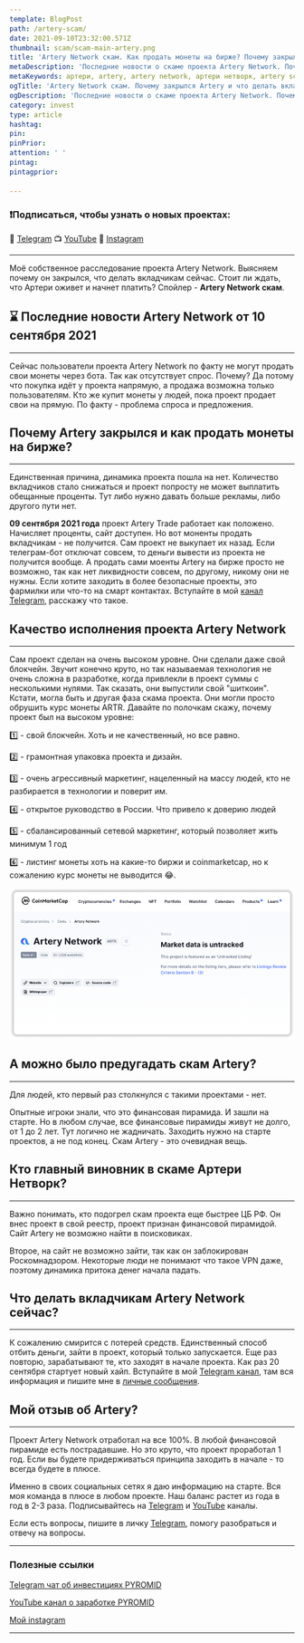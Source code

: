 ```yaml
---
template: BlogPost
path: /artery-scam/
date: 2021-09-10T23:32:00.571Z
thumbnail: scam/scam-main-artery.png
title: 'Artery Network скам. Как продать монеты на бирже? Почему закрылся Artery и что делать вкладчикам Арторианцам?'
metaDescription: 'Последние новости о скаме проекта Artery Network. Почему проект больше не платит и как продать монеты? Как рухнул проект Артери в детальных подробностях. Как продать монеты Artery на бирже или в телеграм-боте?'
metaKeywords: артери, artery, artery network, артери нетворк, artery scam, артери скам
ogTitle: 'Artery Network скам. Почему закрылся Artery и что делать вкладчикам Арторианцам?'
ogDescription: 'Последние новости о скаме проекта Artery Network. Почему проект больше не платит и как продать монеты? Как рухнул проект Артери в детальных подробностях. Как продать монеты Artery на бирже или в телеграм-боте?'
category: invest
type: article
hashtag:
pin:
pinPrior:
attention: ' '
pintag:
pintagprior:

---
```

### ❗️Подписаться, чтобы узнать о новых проектах: 
📱 [Telegram](https://t.me/pyromidinvest) 
📺 [YouTube](https://www.youtube.com/channel/UCc7s-9Ki7Is7YbCPpWzPcFw) 
🤳 [Instagram](https://instagram.com/pyromidi)
***

Моё собственное расследование проекта Artery Network. Выясняем почему он закрылся, что делать вкладчикам сейчас. Стоит ли ждать, что Артери оживет и начнет платить? Спойлер - **Artery Network скам**.

## ⌛️ Последние новости Artery Network от 10 сентября 2021
***

Сейчас пользователи проекта Artery Network по факту не могут продать свои монеты через бота. Так как отсутствует спрос. Почему? Да потому что покупка идёт у проекта напрямую, а продажа возможна только пользователям. Кто же купит монеты у людей, пока проект продает свои на прямую. По факту - проблема спроса и предложения. 

## Почему Artery закрылся и как продать монеты на бирже?
***

Единственная причина, динамика проекта пошла на нет. Количество вкладчиков стало снижаться и проект попросту не может выплатить обещанные проценты. Тут либо нужно давать больше рекламы, либо другого пути нет.

**09 сентября 2021 года** проект Artery Trade работает как положено. Начисляет проценты, сайт доступен. Но вот моненты продать вкладчикам - не получится. Сам проект не выкупает их назад. Если телеграм-бот отключат совсем, то деньги вывести из проекта не получится вообще. А продать сами моенты Artery на бирже просто не возможно, так как нет ликвидности совсем, по другому, никому они не нужны. Если хотите заходить в более безопасные проекты, это фармилки или что-то на смарт контактах. Вступайте в мой [канал Telegram](https://t.me/pyromidinvest), расскажу что такое.

## Качество исполнения проекта Artery Network
***

Сам проект сделан на очень высоком уровне. Они сделали даже свой блокчейн. Звучит конечно круто, но так называемая технология не очень сложна в разработке, когда привлекли в проект суммы с несколькими нулями. Так сказать, они выпустили свой "шиткоин". Кстати, могла быть и другая фаза скама проекта. Они могли просто обрушить курс монеты ARTR. Давайте по полочкам скажу, почему проект был на высоком уровне:

1️⃣ - свой блокчейн. Хоть и не качественный, но все равно.

2️⃣ - грамонтная упаковка проекта и дизайн.

3️⃣ - очень агрессивный маркетинг, нацеленный на массу людей, кто не разбирается в технологии и поверит им.

4️⃣ - открытое руководство в России. Что привело к доверию людей

5️⃣ - сбалансированный сетевой маркетинг, который позволяет жить минимум 1 год

6️⃣ - листинг монеты хоть на какие-то биржи и coinmarketcap, но к сожалению курс монеты не выводится 😂.

![Монеты Artery на Coinmarketcap](artery-coin-cmc.png)

## А можно было предугадать скам Artery?
***
Для людей, кто первый раз столкнулся с такими проектами - нет.

Опытные игроки знали, что это финансовая пирамида. И зашли на старте. Но в любом случае, все финансовые пирамиды живут не долго, от 1 до 2 лет. Тут логично не жадничать. Заходить нужно на старте проектов, а не под конец. Скам Artery - это очевидная вещь. 

## Кто главный виновник в скаме Артери Нетворк?
***

Важно понимать, кто подогрел скам проекта еще быстрее ЦБ РФ. Он внес проект в свой реестр, проект признан финансовой пирамидой. Сайт Artery не возможно найти в поисковиках.

Второе, на сайт не возможно зайти, так как он заблокирован Роскомнадзором. Некоторые люди не понимают что такое VPN даже, поэтому динамика притока денег начала падать.

## Что делать вкладчикам Artery Network сейчас?
***

К сожалению смирится с потерей средств. Единственный способ отбить деньги, зайти в проект, который только запускается. Еще раз повторю, зарабатывают те, кто заходят в начале проекта. Как раз 20 сентября стартует новый хайп. Вступайте в мой [Telegram канал](https://t.me/pyromidinvest), там вся информация и пишите мне в [личные сообщения](https://t.me/girlwithbun).

## Мой отзыв об Artery?
***

Проект Artery Network отработал на все 100%. В любой финансовой пирамиде есть пострадавшие. Но это круто, что проект проработал 1 год. Если вы будете придерживаться принципа заходить в начале - то всегда будете в плюсе.

Именно в своих социальных сетях я даю информацию на старте. Вся моя команда в плюсе в любом проекте. Наш баланс растет из года в год в 2-3 раза. Подписывайтесь на [Telegram](https://t.me/pyromidinvest) и [YouTube](https://www.youtube.com/channel/UCc7s-9Ki7Is7YbCPpWzPcFw) каналы.

Если есть вопросы, пишите в личку [Telegram](https://t.me/girlwithbun), помогу разобраться и отвечу на вопросы. 

***
### Полезные ссылки

[Telegram чат об инвестициях PYROMID](https://t.me/pyromidinvest)

[YouTube канал о заработке PYROMID](https://www.youtube.com/channel/UCc7s-9Ki7Is7YbCPpWzPcFw)

[Мой instagram](https://instagram.com/pyromidi)

***
